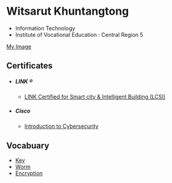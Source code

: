 
# Witsarut Khuntangtong
+ Information Technology
+ Institute of Vocational Education : Central Region 5
  
[My Image](HelloWorld)

## Certificates
+ ##### LINK ®
  - [LINK Certified for Smart city & Intelligent Building (LCSI)](Cert/LINK/LCSI.pdf)
+ ##### Cisco
  - [Introduction to Cybersecurity](Cert/Cisco/IntroductionCybersecurity.pdf)

## Vocabuary
+ [Key](Key)
+ [Worm](Worm)
+ [Encryption](Encryption)

